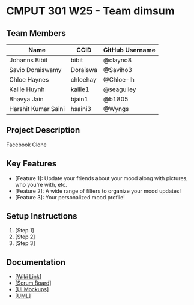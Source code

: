 # CMPUT 301 W25 - Team dimsum

## Team Members

| Name        | CCID   | GitHub Username           | 
| ----------- | ------ | ------------------------- |
| Johanns Bibit | bibit | @clayno8           |
| Savio Doraiswamy | Doraiswa | @Saviho3     |
| Chloe Haynes | chloehay | @Chloe-lh        |
| Kallie Huynh | kallie1 | @seagulley        |
| Bhavya Jain | bjain1 | @b1805              |
| Harshit Kumar Saini | hsaini3 | @Wyngs           |

## Project Description

Facebook Clone

## Key Features

- [Feature 1]: Update your friends about your mood along with pictures, who you're with, etc.
- [Feature 2]: A wide range of filters to organize your mood updates!
- [Feature 3]: Your personalized mood profile!

## Setup Instructions

1. [Step 1]
2. [Step 2]
3. [Step 3]

## Documentation

- [[Wiki Link]](https://github.com/cmput301-w25/project-dimsum/wiki)
- [[Scrum Board]](https://github.com/orgs/cmput301-w25/projects/50)
- [[UI Mockups]](https://www.figma.com/design/1b7dAlKlSO313xXMOJRUdT/301-Project?node-id=0-1&p=f&t=57DvF6milSheNCOQ-0)
- [[UML]](https://github.com/cmput301-w25/project-dimsum/blob/main/_static/ProjPt3.drawio.png)
